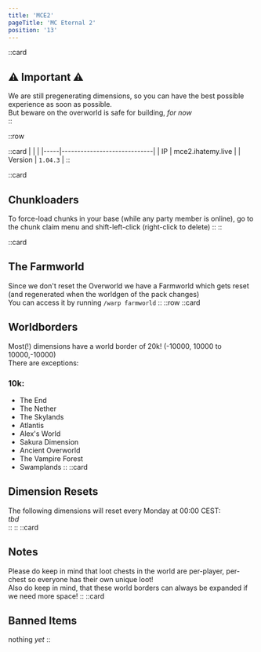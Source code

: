 ```yaml
---
title: 'MCE2'
pageTitle: 'MC Eternal 2'
position: '13'
---
```

::card
## ⚠️ Important ⚠️ 
We are still pregenerating dimensions, so you can have the best possible experience as soon as possible.  
But beware on the overworld is safe for building, _for now_  
::

::row

::card
|     |                             |
|-----|-----------------------------|
| IP  |    mce2.ihatemy.live       |
| Version  |   `1.04.3`        |
::

::card
## Chunkloaders
To force-load chunks in your base (while any party member is online), go to the chunk claim menu and shift-left-click (right-click to delete)
::
::

::card
## The Farmworld
Since we don't reset the Overworld we have a Farmworld which gets reset (and regenerated when the worldgen of the pack changes)  
You can access it by running `/warp farmworld`
::
::row
::card
## Worldborders
Most(!) dimensions have a world border of 20k! (-10000, 10000 to 10000,-10000)  
There are exceptions:
### 10k:
- The End
- The Nether
- The Skylands
- Atlantis
- Alex's World
- Sakura Dimension
- Ancient Overworld
- The Vampire Forest
- Swamplands
::
::card
## Dimension Resets
The following dimensions will reset every Monday at 00:00 CEST:  
_tbd_  
::
::
::card
## Notes
Please do keep in mind that loot chests in the world are per-player, per-chest so everyone has their own unique loot!  
Also do keep in mind, that these world borders can always be expanded if we need more space!
::
::card
## Banned Items
nothing _yet_
::